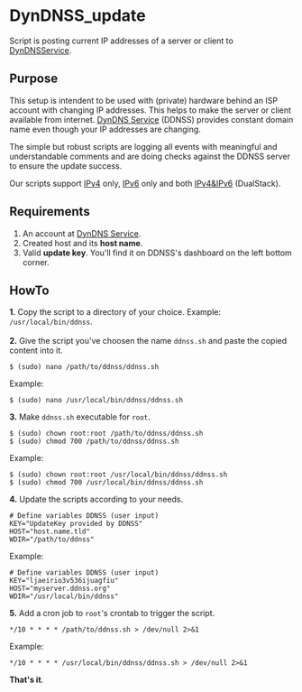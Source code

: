 # DynDNSS_update
Script is posting current IP addresses of a server or client to [DynDNSService](https://ddnss.de).

## Purpose
This setup is intendent to be used with (private) hardware behind an ISP account with changing IP addresses. This helps to make the server or client available from internet. [DynDNS Service](https://ddnss.de) (DDNSS) provides constant domain name even though your IP addresses are changing.

The simple but robust scripts are logging all events with meaningful and understandable comments and are doing checks against the DDNSS server to ensure the update success.

Our scripts support [IPv4](https://github.com/nephilim75/DynDNSS_update/blob/master/scripts/IPv4%20only) only, [IPv6](https://github.com/nephilim75/DynDNSS_update/blob/master/scripts/IPv6%20only) only and both [IPv4&IPv6](https://github.com/nephilim75/DynDNSS_update/blob/master/scripts/Dualstack%20(IPv4%20%26%20IPv6)) (DualStack).

## Requirements
1. An account at [DynDNS Service](https://ddnss.de).
2. Created host and its **host name**.
3. Valid **update key**. You'll find it on DDNSS's dashboard on the left bottom corner.

## HowTo
**1.** Copy the script to a directory of your choice. Example: `/usr/local/bin/ddnss`.</br></br>
**2.** Give the script you've choosen the name `ddnss.sh` and paste the copied content into it.
```
$ (sudo) nano /path/to/ddnss/ddnss.sh
```

Example:
```
$ (sudo) nano /usr/local/bin/ddnss/ddnss.sh
```

**3.** Make `ddnss.sh` executable for `root`.
```
$ (sudo) chown root:root /path/to/ddnss/ddnss.sh
$ (sudo) chmod 700 /path/to/ddnss/ddnss.sh
```

Example:
```
$ (sudo) chown root:root /usr/local/bin/ddnss/ddnss.sh
$ (sudo) chmod 700 /usr/local/bin/ddnss/ddnss.sh
```

**4.** Update the scripts according to your needs.

```
# Define variables DDNSS (user input)
KEY="UpdateKey provided by DDNSS"
HOST="host.name.tld"
WDIR="/path/to/ddnss"
```

Example:
```
# Define variables DDNSS (user input)
KEY="ljaeirio3v536ijuagfiu"
HOST="myserver.ddnss.org"
WDIR="/usr/local/bin/ddnss"
```


**5.** Add a cron job to `root`'s crontab to trigger the script.

```
*/10 * * * * /path/to/ddnss.sh > /dev/null 2>&1
```

Example:
```
*/10 * * * * /usr/local/bin/ddnss/ddnss.sh > /dev/null 2>&1
```

**That's it**.
